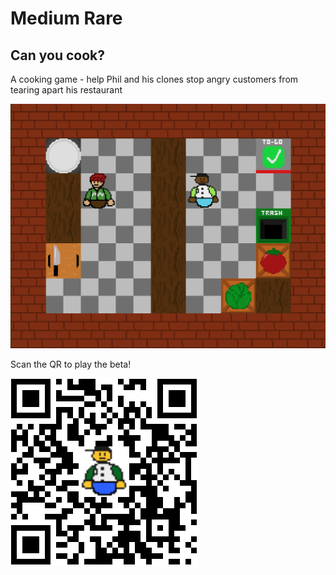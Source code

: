 # Medium Rare
## Can you cook?

A cooking game - help Phil and his clones stop angry customers from tearing apart his restaurant

![Level screenshot](/assets/levels/wide.png)

Scan the QR to play the beta!

![QR code](/assets/branding/betaqrcode.png)